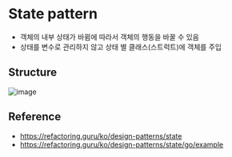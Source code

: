 # State pattern
- 객체의 내부 상태가 바뀜에 따라서 객체의 행동을 바꿀 수 있음
- 상태를 변수로 관리하지 않고 상태 별 클래스(스트럭트)에 객체를 주입

## Structure
![image](https://refactoring.guru/images/patterns/diagrams/state/solution-ko-2x.png?id=3e091dc143bd3327909dee75a184b259)

## Reference
- https://refactoring.guru/ko/design-patterns/state
- https://refactoring.guru/ko/design-patterns/state/go/example